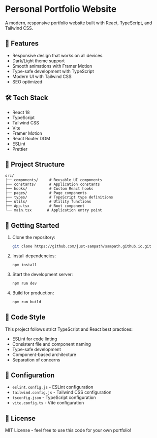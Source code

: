 # Personal Portfolio Website

A modern, responsive portfolio website built with React, TypeScript, and Tailwind CSS.

## 🚀 Features

- Responsive design that works on all devices
- Dark/Light theme support
- Smooth animations with Framer Motion
- Type-safe development with TypeScript
- Modern UI with Tailwind CSS
- SEO optimized

## 🛠️ Tech Stack

- React 18
- TypeScript
- Tailwind CSS
- Vite
- Framer Motion
- React Router DOM
- ESLint
- Prettier

## 📁 Project Structure

```
src/
├── components/     # Reusable UI components
├── constants/      # Application constants
├── hooks/          # Custom React hooks
├── pages/          # Page components
├── types/          # TypeScript type definitions
├── utils/          # Utility functions
├── App.tsx         # Root component
└── main.tsx       # Application entry point
```

## 🚦 Getting Started

1. Clone the repository:
   ```bash
   git clone https://github.com/just-sampath/sampath.github.io.git
   ```

2. Install dependencies:
   ```bash
   npm install
   ```

3. Start the development server:
   ```bash
   npm run dev
   ```

4. Build for production:
   ```bash
   npm run build
   ```

## 📝 Code Style

This project follows strict TypeScript and React best practices:

- ESLint for code linting
- Consistent file and component naming
- Type-safe development
- Component-based architecture
- Separation of concerns

## 🔧 Configuration

- `eslint.config.js` - ESLint configuration
- `tailwind.config.js` - Tailwind CSS configuration
- `tsconfig.json` - TypeScript configuration
- `vite.config.ts` - Vite configuration

## 📄 License

MIT License - feel free to use this code for your own portfolio!
